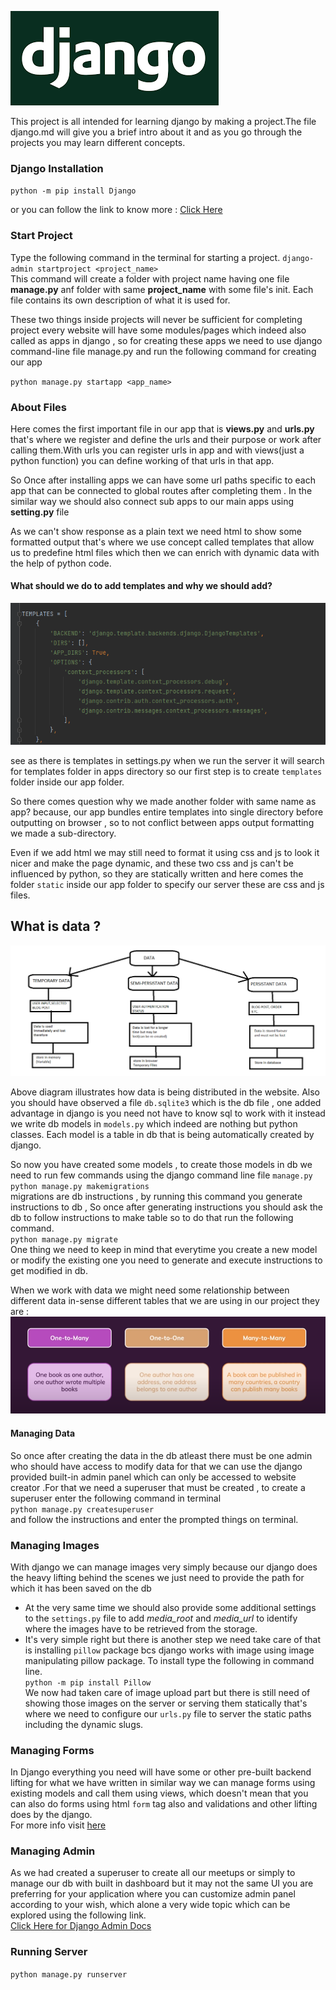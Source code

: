 ![img_1.png](img_1.png)

This project is all intended for learning django by making
a project.The file django.md will give you a brief intro about it 
and as you go through the projects you may learn different 
concepts.

### Django Installation 
``python -m pip install Django``

or you can follow the link to know more : 
<a href="https://docs.djangoproject.com/en/3.2/topics/install/">Click Here</a>


### Start Project 
Type the following command in the terminal for starting
a project.
``django-admin startproject <project_name>`` \
This command will create a folder with project name 
having one file **manage.py** anf folder with same **project_name**
with some file's init. Each file contains its own
description of what it is used for.

These two things inside projects will never be sufficient 
for completing project every website will have some 
modules/pages which indeed also called as apps in django 
, so for creating these apps we need to use django command-line 
file manage.py and run the following command for creating our app

``python manage.py startapp <app_name>``

### About Files
Here comes the first important file in our app that is
**views.py** and **urls.py** that's where we register 
and define the urls and their purpose or work after calling 
them.With urls you can register urls in app and with 
views(just a python function) you can define working of that urls in that app.

So Once after installing apps we can have some url
paths specific to each app that can be connected to 
global routes after completing them . In the similar way 
we should also connect sub apps to our main apps 
using **setting.py** file

As we can't show response as a plain text we need html 
to show some formatted output that's where we use concept called templates
that allow us to predefine html files which then we can 
enrich with dynamic data with the help of python code.

#### What should we do to add templates and why we should add?

![img_2.png](img_2.png)

see as there is templates in settings.py when we run the server 
it will search for templates folder in apps directory
so our first step is to create ``templates`` folder 
inside our app folder.

So there comes question why we made another folder with same name as app?
because, our app bundles entire templates into single directory
before outputting on browser , so to not conflict between 
apps output formatting we made a sub-directory.

Even if we add html we may still need to format it using css and 
js to look it nicer and make the page dynamic, and these two 
css and js can't be influenced by python, so they are 
statically written and here comes the folder ``static`` inside 
our app folder to specify our server these are css and js files.

## What is data ?
![What is data](what%20is%20data.png)

Above diagram illustrates how data is being distributed 
in the website. Also you should have observed a file
`db.sqlite3` which is the db file , one added advantage in django is 
you need not have to know sql to work with it instead we 
write db models in `models.py` which indeed are nothing but python 
classes. Each model is a table in db that is being
automatically created by django.

So now you have created some models , to create those
models in db we need to run few commands using the 
django command line file `manage.py` \
``python manage.py makemigrations`` \
migrations are db instructions , by running this command
you generate instructions to db , So once after generating 
instructions you should ask the db to follow instructions
to make table so to do that run the following command. \
``python manage.py migrate`` \
One thing we need to keep in mind that everytime you create 
a new model or modify the existing one you need to 
generate and execute instructions to get modified in db.

When we work with data we might need some relationship
between different data in-sense different tables that we are using 
in our project they are : \
![img_3.png](img_3.png)

#### Managing Data
So once after creating the data in the db atleast there 
must be one admin who should have access to modify data 
for that we can use the django provided built-in 
admin panel which can only be accessed to website creator
.For that we need a superuser that must be created , to create 
a superuser enter the following command in terminal \
``python manage.py createsuperuser`` \
and follow the instructions and enter the prompted things 
on terminal.

### Managing Images
With django we can manage images very simply because our 
django does the heavy lifting behind the scenes we just need 
to provide the path for which it has been saved on the db 
- At the very same time we should also provide some additional 
settings to the `settings.py`  file to add *media_root* and 
*media_url* to identify where the images have to be retrieved
from the storage.
- It's very simple right but there is another step we need 
take care of that is installing `pillow` package bcs
django works with image using image manipulating pillow 
package. To install type the following in command line. \
``python -m pip install Pillow`` \
We now had taken care of image upload part but there is
still need of showing those images on the server or serving
them statically that's where we need to configure our 
`urls.py` file to server the static paths including the
dynamic slugs.

### Managing Forms
In Django everything you need will have some or other 
pre-built backend lifting for what we have written in similar
way we can manage forms using existing models and call
them using views, which doesn't mean that you can also 
do forms using html `form` tag also and validations and
other lifting does by the django. \
For more info visit <a href="https://docs.djangoproject.com/en/3.2/topics/forms/">here</a>

### Managing Admin 
As we had created a superuser to create all our meetups
or simply to manage our db with built in dashboard 
but it may not the same UI you are preferring for your 
application where you can customize admin panel according
to your wish, which alone a very wide topic which can be explored 
using the following link. \
<a href="https://docs.djangoproject.com/en/3.2/ref/contrib/admin/">Click Here for Django Admin Docs</a>


### Running Server
``python manage.py runserver``